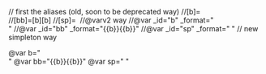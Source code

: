 // first the aliases (old, soon to be deprecated way)
//[b]=<br />
//[bb]=[b][b]
//[sp]=&nbsp;
//@varv2 way
//@var _id="b" _format="<br />"
//@var _id="bb" _format="{{b}}{{b}}"
//@var _id="sp" _format="&nbsp;"
// new simpleton way

@var b="<br />"
@var bb="{{b}}{{b}}"
@var sp="&nbsp;"
